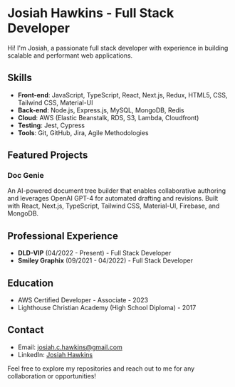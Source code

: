 # Josiah Hawkins - Full Stack Developer

Hi! I'm Josiah, a passionate full stack developer with experience in building scalable and performant web applications.

## Skills

- **Front-end**: JavaScript, TypeScript, React, Next.js, Redux, HTML5, CSS, Tailwind CSS, Material-UI
- **Back-end**: Node.js, Express.js, MySQL, MongoDB, Redis
- **Cloud**: AWS (Elastic Beanstalk, RDS, S3, Lambda, Cloudfront)
- **Testing**: Jest, Cypress
- **Tools**: Git, GitHub, Jira, Agile Methodologies

## Featured Projects

### Doc Genie

An AI-powered document tree builder that enables collaborative authoring and leverages OpenAI GPT-4 for automated drafting and revisions. Built with React, Next.js, TypeScript, Tailwind CSS, Material-UI, Firebase, and MongoDB.

## Professional Experience

- **DLD-VIP** (04/2022 - Present) - Full Stack Developer
- **Smiley Graphix** (09/2021 - 04/2022) - Full Stack Developer

## Education

- AWS Certified Developer - Associate - 2023
- Lighthouse Christian Academy (High School Diploma) - 2017

## Contact

- Email: josiah.c.hawkins@gmail.com
- LinkedIn: [Josiah Hawkins](https://www.linkedin.com/in/josiahhawkins/)

Feel free to explore my repositories and reach out to me for any collaboration or opportunities!
